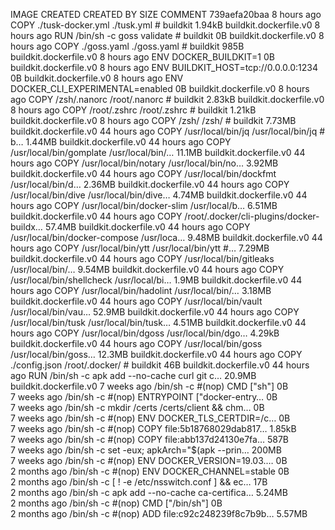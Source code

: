 IMAGE               CREATED             CREATED BY                                      SIZE                COMMENT
739aefa20baa        8 hours ago         COPY ./tusk-docker.yml ./tusk.yml # buildkit    1.94kB              buildkit.dockerfile.v0
<missing>           8 hours ago         RUN /bin/sh -c goss validate # buildkit         0B                  buildkit.dockerfile.v0
<missing>           8 hours ago         COPY ./goss.yaml ./goss.yaml # buildkit         985B                buildkit.dockerfile.v0
<missing>           8 hours ago         ENV DOCKER_BUILDKIT=1                           0B                  buildkit.dockerfile.v0
<missing>           8 hours ago         ENV BUILDKIT_HOST=tcp://0.0.0.0:1234            0B                  buildkit.dockerfile.v0
<missing>           8 hours ago         ENV DOCKER_CLI_EXPERIMENTAL=enabled             0B                  buildkit.dockerfile.v0
<missing>           8 hours ago         COPY /zsh/.nanorc /root/.nanorc # buildkit      2.83kB              buildkit.dockerfile.v0
<missing>           8 hours ago         COPY /root/.zshrc /root/.zshrc # buildkit       1.21kB              buildkit.dockerfile.v0
<missing>           8 hours ago         COPY /zsh/ /zsh/ # buildkit                     7.73MB              buildkit.dockerfile.v0
<missing>           44 hours ago        COPY /usr/local/bin/jq /usr/local/bin/jq # b…   1.44MB              buildkit.dockerfile.v0
<missing>           44 hours ago        COPY /usr/local/bin/gomplate /usr/local/bin/…   11.1MB              buildkit.dockerfile.v0
<missing>           44 hours ago        COPY /usr/local/bin/notary /usr/local/bin/no…   3.92MB              buildkit.dockerfile.v0
<missing>           44 hours ago        COPY /usr/local/bin/dockfmt /usr/local/bin/d…   2.36MB              buildkit.dockerfile.v0
<missing>           44 hours ago        COPY /usr/local/bin/dive /usr/local/bin/dive…   4.74MB              buildkit.dockerfile.v0
<missing>           44 hours ago        COPY /usr/local/bin/docker-slim /usr/local/b…   6.51MB              buildkit.dockerfile.v0
<missing>           44 hours ago        COPY /root/.docker/cli-plugins/docker-buildx…   57.4MB              buildkit.dockerfile.v0
<missing>           44 hours ago        COPY /usr/local/bin/docker-compose /usr/loca…   9.48MB              buildkit.dockerfile.v0
<missing>           44 hours ago        COPY /usr/local/bin/ytt /usr/local/bin/ytt #…   7.29MB              buildkit.dockerfile.v0
<missing>           44 hours ago        COPY /usr/local/bin/gitleaks /usr/local/bin/…   9.54MB              buildkit.dockerfile.v0
<missing>           44 hours ago        COPY /usr/local/bin/shellcheck /usr/local/bi…   1.9MB               buildkit.dockerfile.v0
<missing>           44 hours ago        COPY /usr/local/bin/hadolint /usr/local/bin/…   3.18MB              buildkit.dockerfile.v0
<missing>           44 hours ago        COPY /usr/local/bin/vault /usr/local/bin/vau…   52.9MB              buildkit.dockerfile.v0
<missing>           44 hours ago        COPY /usr/local/bin/tusk /usr/local/bin/tusk…   4.51MB              buildkit.dockerfile.v0
<missing>           44 hours ago        COPY /usr/local/bin/dgoss /usr/local/bin/dgo…   4.29kB              buildkit.dockerfile.v0
<missing>           44 hours ago        COPY /usr/local/bin/goss /usr/local/bin/goss…   12.3MB              buildkit.dockerfile.v0
<missing>           44 hours ago        COPY ./config.json /root/.docker/ # buildkit    46B                 buildkit.dockerfile.v0
<missing>           44 hours ago        RUN /bin/sh -c apk add --no-cache curl git c…   20.9MB              buildkit.dockerfile.v0
<missing>           7 weeks ago         /bin/sh -c #(nop)  CMD ["sh"]                   0B                  
<missing>           7 weeks ago         /bin/sh -c #(nop)  ENTRYPOINT ["docker-entry…   0B                  
<missing>           7 weeks ago         /bin/sh -c mkdir /certs /certs/client && chm…   0B                  
<missing>           7 weeks ago         /bin/sh -c #(nop)  ENV DOCKER_TLS_CERTDIR=/c…   0B                  
<missing>           7 weeks ago         /bin/sh -c #(nop) COPY file:5b18768029dab817…   1.85kB              
<missing>           7 weeks ago         /bin/sh -c #(nop) COPY file:abb137d24130e7fa…   587B                
<missing>           7 weeks ago         /bin/sh -c set -eux;   apkArch="$(apk --prin…   200MB               
<missing>           7 weeks ago         /bin/sh -c #(nop)  ENV DOCKER_VERSION=19.03.…   0B                  
<missing>           2 months ago        /bin/sh -c #(nop)  ENV DOCKER_CHANNEL=stable    0B                  
<missing>           2 months ago        /bin/sh -c [ ! -e /etc/nsswitch.conf ] && ec…   17B                 
<missing>           2 months ago        /bin/sh -c apk add --no-cache   ca-certifica…   5.24MB              
<missing>           2 months ago        /bin/sh -c #(nop)  CMD ["/bin/sh"]              0B                  
<missing>           2 months ago        /bin/sh -c #(nop) ADD file:c92c248239f8c7b9b…   5.57MB              
